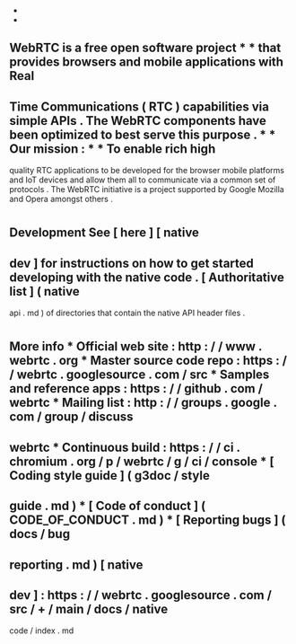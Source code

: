 *
*
WebRTC
is
a
free
open
software
project
*
*
that
provides
browsers
and
mobile
applications
with
Real
-
Time
Communications
(
RTC
)
capabilities
via
simple
APIs
.
The
WebRTC
components
have
been
optimized
to
best
serve
this
purpose
.
*
*
Our
mission
:
*
*
To
enable
rich
high
-
quality
RTC
applications
to
be
developed
for
the
browser
mobile
platforms
and
IoT
devices
and
allow
them
all
to
communicate
via
a
common
set
of
protocols
.
The
WebRTC
initiative
is
a
project
supported
by
Google
Mozilla
and
Opera
amongst
others
.
#
#
#
Development
See
[
here
]
[
native
-
dev
]
for
instructions
on
how
to
get
started
developing
with
the
native
code
.
[
Authoritative
list
]
(
native
-
api
.
md
)
of
directories
that
contain
the
native
API
header
files
.
#
#
#
More
info
*
Official
web
site
:
http
:
/
/
www
.
webrtc
.
org
*
Master
source
code
repo
:
https
:
/
/
webrtc
.
googlesource
.
com
/
src
*
Samples
and
reference
apps
:
https
:
/
/
github
.
com
/
webrtc
*
Mailing
list
:
http
:
/
/
groups
.
google
.
com
/
group
/
discuss
-
webrtc
*
Continuous
build
:
https
:
/
/
ci
.
chromium
.
org
/
p
/
webrtc
/
g
/
ci
/
console
*
[
Coding
style
guide
]
(
g3doc
/
style
-
guide
.
md
)
*
[
Code
of
conduct
]
(
CODE_OF_CONDUCT
.
md
)
*
[
Reporting
bugs
]
(
docs
/
bug
-
reporting
.
md
)
[
native
-
dev
]
:
https
:
/
/
webrtc
.
googlesource
.
com
/
src
/
+
/
main
/
docs
/
native
-
code
/
index
.
md

